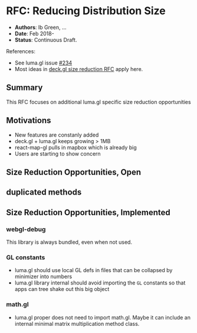 # RFC: Reducing Distribution Size

* **Authors**: Ib Green, ...
* **Date**: Feb 2018-
* **Status**: Continuous Draft.

References:

* See luma.gl issue [#234](https://github.com/visgl/luma.gl/issues/234)
* Most ideas in [deck.gl size reduction RFC](https://github.com/visgl/deck.gl/blob/master/dev-docs/RFCs/v6.0/reduce-distribution-size-rfc.md) apply here.


## Summary

This RFC focuses on additional luma.gl specific size reduction opportunities


## Motivations

* New features are constanly added
* deck.gl + luma.gl keeps growing > 1MB
* react-map-gl pulls in mapbox which is already big
* Users are starting to show concern



## Size Reduction Opportunities, Open

## duplicated methods



## Size Reduction Opportunities, Implemented

### webgl-debug

This library is always bundled, even when not used.


### GL constants

* luma.gl should use local GL defs in files that can be collapsed by minimizer into numbers
* luma.gl library internal should avoid importing the `GL` constants so that apps can tree shake out this big object


### math.gl

* luma.gl proper does not need to import math.gl. Maybe it can include an internal minimal matrix multiplication method class.


